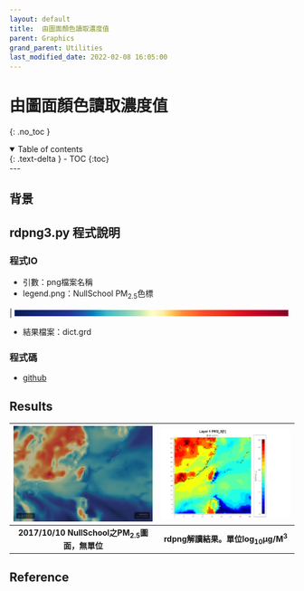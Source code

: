 ```yaml
---
layout: default
title:  由圖面顏色讀取濃度值
parent: Graphics
grand_parent: Utilities
last_modified_date: 2022-02-08 16:05:00
---
```


# 由圖面顏色讀取濃度值
{: .no_toc }

<details open markdown="block">
  <summary>
    Table of contents
  </summary>
  {: .text-delta }
- TOC
{:toc}
</details>
---

## 背景


## rdpng3.py 程式說明
### 程式IO
- 引數：png檔案名稱
- legend.png：NullSchool PM<sub>2.5</sub>色標

| ![legend.png](https://github.com/sinotec2/Focus-on-Air-Quality/raw/main/assets/images/legend.png) 

- 結果檔案：dict.grd

### 程式碼
- [github](https://github.com/sinotec2/cmaq_relatives/blob/master/post/rdpng3.py)

## Results

| ![17101000.png](https://github.com/sinotec2/Focus-on-Air-Quality/raw/main/assets/images/17101000.png) | ![1710PM2_5.png](https://github.com/sinotec2/Focus-on-Air-Quality/raw/main/assets/images/1710PM2_5.png) |
|:--:|:--:|
| <b>2017/10/10 NullSchool之PM<sub>2.5</sub>圖面，無單位 </b>|<b>  rdpng解讀結果。單位log<sub>10</sub>&mu;g/M<sup>3</sup></b>|

## Reference
